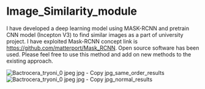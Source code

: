 # Image_Similarity_module
I have developed a deep learning model using MASK-RCNN and pretrain CNN model (Incepton V3) to find similar images as a part of university project. I have exploited Mask-RCNN concept link is https://github.com/matterport/Mask_RCNN. Open source software has been used. Please feel free to use this method and add on new methods to the existing approach.



![Bactrocera_tryoni_0 jpeg jpg - Copy jpg_same_order_results](https://user-images.githubusercontent.com/21376508/56622762-f5de9c80-664e-11e9-8f02-bb0e55c3484c.jpg)
![Bactrocera_tryoni_0 jpeg jpg - Copy jpg_normal_results](https://user-images.githubusercontent.com/21376508/56622764-f6773300-664e-11e9-8df5-ef318621d248.jpg)
